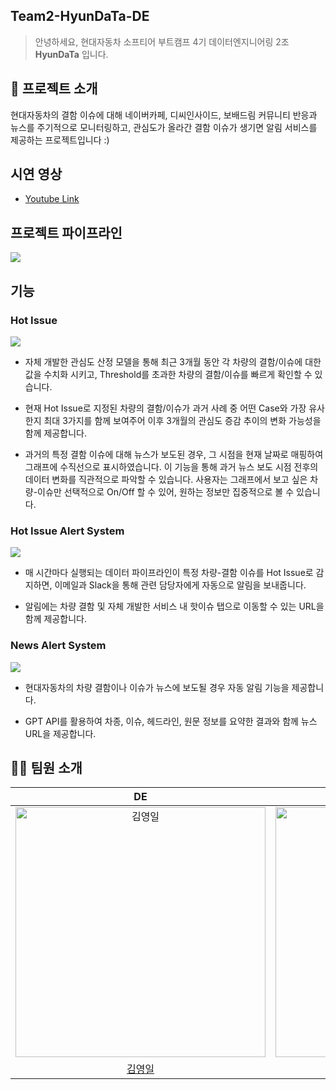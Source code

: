 ## Team2-HyunDaTa-DE
> 안녕하세요, 현대자동차 소프티어 부트캠프 4기 데이터엔지니어링 2조 **HyunDaTa** 입니다. 

## 💬 프로젝트 소개

현대자동차의 결함 이슈에 대해 네이버카페, 디씨인사이드, 보배드림 커뮤니티 반응과 뉴스를 주기적으로 모니터링하고, 관심도가 올라간 결함 이슈가 생기면 알림 서비스를 제공하는 프로젝트입니다 :)

## 시연 영상
- [Youtube Link](https://www.youtube.com/watch?v=bik-lCagBaU)

## 프로젝트 파이프라인
<img src="https://github.com/user-attachments/assets/0097e94a-63cc-4ff9-96f5-1ac0c4b9bc2d">


## 기능 

### Hot Issue

<img src="https://github.com/user-attachments/assets/3edb1120-ec77-4e48-957c-2ac52736586e">

- 자체 개발한 관심도 산정 모델을 통해 최근 3개월 동안 각 차량의 결함/이슈에 대한 값을 수치화 시키고, Threshold를 초과한 차량의 결함/이슈를 빠르게 확인할 수 있습니다.

- 현재 Hot Issue로 지정된 차량의 결함/이슈가 과거 사례 중 어떤 Case와 가장 유사한지 최대 3가지를 함께 보여주어 이후 3개월의 관심도 증감 추이의 변화 가능성을 함께 제공합니다. 

- 과거의 특정 결함 이슈에 대해 뉴스가 보도된 경우, 그 시점을 현재 날짜로 매핑하여 그래프에 수직선으로 표시하였습니다. 이 기능을 통해 과거 뉴스 보도 시점 전후의 데이터 변화를 직관적으로 파악할 수 있습니다. 사용자는 그래프에서 보고 싶은 차량-이슈만 선택적으로 On/Off 할 수 있어, 원하는 정보만 집중적으로 볼 수 있습니다.

### Hot Issue Alert System

<img src="https://github.com/user-attachments/assets/53b7ae34-047e-4b15-96d5-36fae816f4b1">

- 매 시간마다 실행되는 데이터 파이프라인이 특정 차량-결함 이슈를 Hot Issue로 감지하면, 이메일과 Slack을 통해 관련 담당자에게 자동으로 알림을 보내줍니다. 

- 알림에는 차량 결함 및 자체 개발한 서비스 내 핫이슈 탭으로 이동할 수 있는 URL을 함께 제공합니다. 


### News Alert System

<img src="https://github.com/user-attachments/assets/75f8bd89-29c6-41a7-adaf-1d5a78f2a666">

- 현대자동차의 차량 결함이나 이슈가 뉴스에 보도될 경우 자동 알림 기능을 제공합니다.

- GPT API를 활용하여 차종, 이슈, 헤드라인, 원문 정보를 요약한 결과와 함께 뉴스 URL을 제공합니다.


## 👨‍💻 팀원 소개

|                                          DE                                          |                                         DE                                          |                                          DE                                          |                                           
| :----------------------------------------------------------------------------------: | :---------------------------------------------------------------------------------: | :----------------------------------------------------------------------------------: | 
| <img src="https://github.com/user-attachments/assets/245c0722-8fc1-481e-843d-c21664949e18" width="400px" alt="김영일"/> | <img src="https://github.com/user-attachments/assets/615da6fe-1537-41dd-9721-f0ef0758af55" width="400px" alt="이민섭"/> | <img src="https://github.com/user-attachments/assets/bfab13fd-5fc4-4bd5-99e1-2fb684662fa4" width="400px" alt="한경훈"/>
|                    [김영일](https://github.com/patrashu)                     |                         [이민섭](https://github.com/Neogr1)                          |                         [한경훈](https://github.com/gyeongpunch) 

